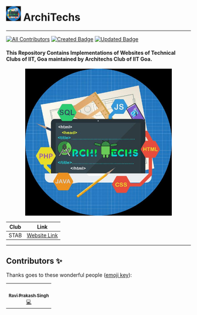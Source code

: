 #  <img src="./assets/logo.jpg" width=40> ArchiTechs
<base target="_blank">
<hr>

[![All Contributors](https://img.shields.io/badge/all_contributors-1-orange.svg?style=flat-square)](#contributors-) [![Created Badge](https://badges.pufler.dev/created/leomajorr/architechs)](https://badges.pufler.dev) [![Updated Badge](https://badges.pufler.dev/updated/leomajorr/architechs)](https://badges.pufler.dev)

#### This Repository Contains Implementations of Websites of Technical Clubs of IIT, Goa maintained by Architechs Club of IIT Goa.

<p align="center">
<img src="./assets/logo.jpg" width=400>


|  Club | Link  |
|:-:|---|
|  STAB | [Website Link](https://leomajorr.github.io/ArchiTechs/STAB/index.html#home) |

</p>

<hr>

## Contributors ✨

Thanks goes to these wonderful people ([emoji key](https://allcontributors.org/docs/en/emoji-key)):

<table>
  <tr>
    <td align="center"><a href="https://github.com/LeoMajorR"><img src="https://avatars2.githubusercontent.com/u/35331954?v=4" width="100px;" alt=""/><br /><sub><b>Ravi Prakash Singh</b></sub></a><br /><a href="https://github.com/LeoMajorR/ArchiTechs/commits?author=LeoMajorR" title="Code">💻</a></td>
</table>
